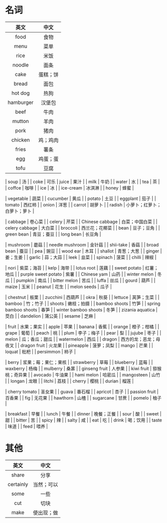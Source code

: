 # 名词
|英文|中文|
|:---:|:---:|
| food | 食物 |
| menu | 菜单 |
| rice | 米饭 |
| noodle | 面条 |
| cake | 蛋糕；饼 |
| bread | 面包 |
| hot dog | 热狗 |
| hamburger | 汉堡包 |
| beef | 牛肉 |
| mutton | 羊肉 |
| pork | 猪肉 |
| chicken | 鸡；鸡肉 |
| fries | 薯条 |
| egg | 鸡蛋；蛋 |
| tofu | 豆腐 |

| soup | 汤 |
| coke | 可乐
| juice | 果汁 | 
| milk | 牛奶 |
| water | 水 |
| tea | 茶 |
| coffce | 咖啡 |
| ice | 冰 |
| ice-cream | 冰淇淋 |
| honey | 蜂蜜 |

| vegetable | 蔬菜 |
| cucumber | 黄瓜 |
| potato | 土豆 |
| eggplant | 茄子 |
| tomato | 西红柿 |
| onion | 洋葱 |
| carrot | 胡萝卜 |
| radish | 小萝卜；红萝卜；白萝卜；萝卜 |

| cabbage | 卷心菜 |
| celery | 芹菜 |
| Chinese cabbage | 白菜；中国白菜 |
| celery cabbage | 大白菜 |
| broccoli | 西兰花；花椰菜 |
| bean | 豆子；豆角 |
| green bean | 青豆；蚕豆 |
| long bean | 长豆角 |

| mushroom | 蘑菇 | 
| needle mushroom | 金针菇 |
| shii-take | 香菇 |
| broad bean | 蚕豆 |
| pea | 豌豆 |
| wood ear | 木耳 |
| shallot | 青葱；大葱 |
| ginger | 姜；生姜 |
| garlic | 蒜；大蒜 |
| leek | 韭菜 |
| spinach | 菠菜 |
| chilli | 辣椒 |

| nori | 紫菜；海苔 |
| kelp | 海带 |
| lotus root | 莲藕 |
| sweet potato | 红薯；地瓜 |
| purple sweet potato | 紫薯 |
| Chinese yam | 山药 |
| winter melon | 冬瓜 |
| pumpkin | 南瓜 |
| bitter melon | 苦瓜 |
| luffa | 丝瓜 |
| gourd | 葫芦 |
| maize | 玉米 |
| peanut | 花生 |
| melon seeds | 瓜子 |

| chestnut | 板栗 |
| zucchini | 西葫芦 |
| okra | 秋葵 |
| lettuce | 莴笋；生菜 |
| bamboo | 竹；竹子 |
| shoots | 嫩枝；拍摄 |
| bamboo shoots | 竹笋 |
| spring bamboo shoots | 春笋 |
| winter bamboo shoots | 冬笋 |
| zizania aquatica | 茭白 |
| dandelion | 蒲公英 |
| sesame | 芝麻 |

| fruit | 水果；果实 |
| apple | 苹果 |
| banana | 香蕉 |
| orange | 橙子；柑橘 |
| grape | 葡萄 |
| peach | 桃 |
| plum | 李子；梅子 |
| pear | 梨 |
| jujube | 枣子 |
| melon | 瓜；香瓜；甜瓜 |
| watermelon | 西瓜 |
| dragon | 西方的龙；恶龙；母夜叉 |
| dragon fruit | 火龙果 |
| pineapple | 菠萝；凤梨 |
| mango | 芒果 |
| loquat | 枇杷 |
| persimmon | 柿子 |

| berry | 浆果；莓；果仁；果核 |
| strawberry | 草莓 |
| blueberry | 蓝莓 |
| waxberry | 杨梅 |
| mulberry | 桑葚 |
| ginseng fruit | 人参果 |
| kiwi fruit | 猕猴桃；奇异果 |
| avocado | 牛油果 |
| hami melon | 哈密瓜 |
| mangosteen | 山竹 |
| longan | 龙眼 |
| litchi | 荔枝 |
| cherry | 樱桃 |
| durian | 榴莲 |

| cherry tomato | 圣女果 |
| guava | 番石榴 |
| apricot | 杏子 |
| passion fruit | 百香果 |
| fig | 无花果 |
| hawthorn | 山楂 |
| sugarcane | 甘蔗 |
| pomelo | 柚子 |


| breakfast | 早餐 |
| lunch | 午餐 |
| dinner | 晚餐；正餐 |
| sour | 酸 |
| sweet | 甜 |
| bitter | 苦 |
| spicy | 辣 |
| salty | 咸 |
| eat | 吃 |
| drink | 喝；饮用 |
| taste | 味道 |
| feed | 喂养 |




# 其他
|英文|中文|
|:---:|:---:|
| share | 分享 |
| certainly | 当然；可以 |
| some | 一些 |
| cut | 切块 |
| make | 使出现；做 |

